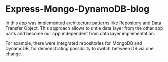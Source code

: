 # Express-Mongo-DynamoDB-blog

In this app was implemented architecture patterns like Repository and Data Transfer Object.
This approach allows to untie data layer from the other app parts and become our app independent from data layer implementation.

For example, there were integrated repositories for MongoDB and DynamoDB, for demonstrating possibility to switch between DB via one change.


